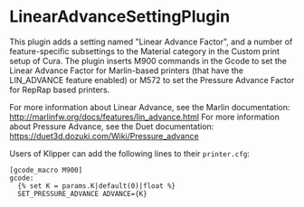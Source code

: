 # LinearAdvanceSettingPlugin

This plugin adds a setting named "Linear Advance Factor", and a number of feature-specific subsettings to the Material category in the Custom print setup of Cura. The plugin inserts M900 commands in the Gcode to set the Linear Advance Factor for Marlin-based printers (that have the LIN_ADVANCE feature enabled) or M572 to set the Pressure Advance Factor for RepRap based printers.

For more information about Linear Advance, see the Marlin documentation: http://marlinfw.org/docs/features/lin_advance.html
For more information about Pressure Advance, see the Duet documentation: https://duet3d.dozuki.com/Wiki/Pressure_advance

Users of Klipper can add the following lines to their `printer.cfg`:
```
[gcode_macro M900]
gcode:
  {% set K = params.K|default(0)|float %}
  SET_PRESSURE_ADVANCE ADVANCE={K}
```
